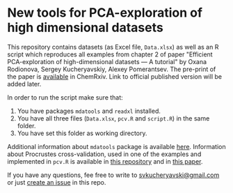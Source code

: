 # New tools for PCA-exploration of high dimensional datasets 

This repository contains datasets (as Excel file, `Data.xlsx`) as well as an R script which reproduces all examples from chapter 2 of paper "Efficient PCA-exploration of high-dimensional datasets — A tutorial" by Oxana Rodionova, Sergey Kucheryavskiy, Alexey Pomerantsev. The pre-print of the paper is [available]() in ChemRxiv. Link to official published version will be added later.

In order to run the script make sure that:

1. You have packages `mdatools` and `readxl` installed.
2. You have all three files (`Data.xlsx`, `pcv.R` and `script.R`) in the same folder.
3. You have set this folder as working directory.

Additional information about `mdatools` package is available [here](https://mdatools.com). Information about Procrustes cross-validation, used in one of the examples and implemented in `pcv.R` is available in [this repository](https://github.com/svkucheryavski/pcv) and in [this paper](https://doi.org/10.1021/acs.analchem.0c02175).

If you have any questions, fee free to write to [svkucheryavski@gmail.com](mailto:svkucheryavski@gmail.com) or just [create an issue]() in this repo.
